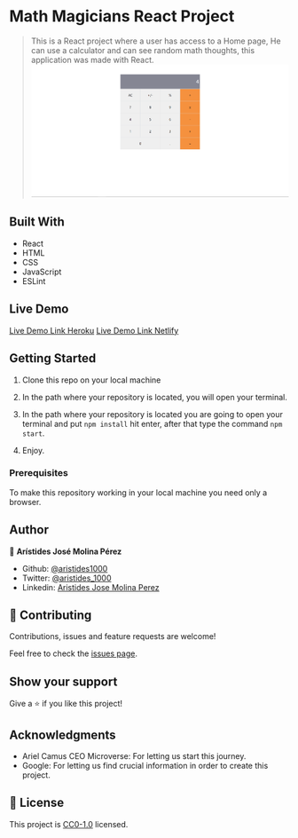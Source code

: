# Math Magicians React Project

> This is a React project where a user has access to a Home page, He can use a calculator and can see random math thoughts, this application was made with React.
![screenshot](./1_screenshot.png)

## Built With

- React
- HTML
- CSS
- JavaScript
- ESLint

## Live Demo

[Live Demo Link Heroku](https://math-magicians-react-aristides.herokuapp.com/)
[Live Demo Link Netlify](https://boring-kare-7450c1.netlify.app/)

## Getting Started
1. Clone this repo on your local machine

2. In the path where your repository is located, you will open your terminal.

3. In the path where your repository is located you are going to open your terminal and put ```npm install``` hit enter, after that type the command ```npm start```.

4. Enjoy.

### Prerequisites
To make this repository working in your local machine you need only a browser.

## Author

👤 **Arístides José Molina Pérez**

- Github: [@aristides1000](https://github.com/aristides1000)
- Twitter: [@aristides_1000](https://twitter.com/aristides_1000)
- Linkedin: [Aristides Jose Molina Perez](https://www.linkedin.com/in/aristides-molina/)

## 🤝 Contributing

Contributions, issues and feature requests are welcome!

Feel free to check the [issues page](https://github.com/aristides1000/math-magicians-react/issues).


## Show your support

Give a ⭐️ if you like this project!

## Acknowledgments

- Ariel Camus CEO Microverse: For letting us start this journey.
- Google: For letting us find crucial information in order to create this project.

## 📝 License

This project is [CC0-1.0](LICENSE) licensed.